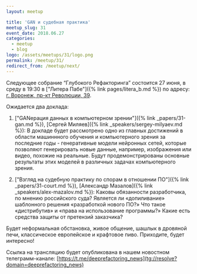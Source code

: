 ```yaml
---
layout: meetup

title: 'GAN и судебная практика'
meetup_slug: 31
event_date: 2018.06.27
categories:
  - meetup
  - blog
logo: /assets/meetups/31/logo.png
permalink: /meetup/31/
redirect_from: /meetup/next/
---
```


Следующее собрание “Глубокого Рефакторинга” состоится 27 июня, в среду в 19:30 в ["Литера Пабе"]({% link pages/litera_b.md %}) по адресу: [г. Воронеж, пр-кт Революции, 39](http://go.2gis.com/knmv6).

Ожидается два доклада:

1. ["GANерация данных в компьютерном зрении"]({% link _papers/31-gan.md %}), [Сергей Миляев]({% link _speakers/sergey-milyaev.md %}): В докладе будет рассмотрено одно из главных достижений в области машиннного обучения и компьютерного зрения за последние годы - генеративные модели нейронных сетей, которые позволяют генерировать новые данные, например, изображения или видео, похожие на реальные. Будут продемонстрированы основные результаты этих моделей в различных задачах компьютерного зрения.

2. ["Взгляд на судебную практику по спорам в отношении ПО"]({% link _papers/31-court.md %}), [Александр Мазалов]({% link _speakers/alex-mazalov.md %}): Каковы обязанности разработчика, по мнению российского суда? Является ли «допиливание» шаблонного решения «разработкой нового ПО?» Что такое «дистрибутив» и «права на использование программы?» Какие есть средства защиты от претензий заказчика?

Будет неформальная обстановка, живое общение, шашлык в дровяной печи, классическое европейское и крафтовое пиво. Приходите, будет интересно!  

Ссылка на трансляцию будет опубликована в нашем новостном телеграмм-канале: [https://t.me/deeprefactoring_news](tg://resolve?domain=deeprefactoring_news)
